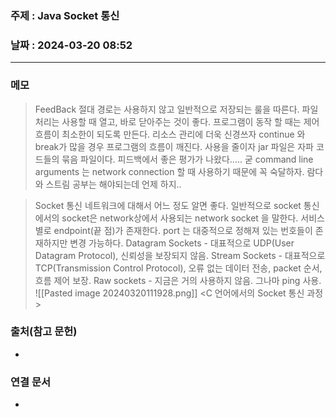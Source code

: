 ### 주제 : Java Socket 통신

### 날짜 : 2024-03-20 08:52
----
### 메모
> FeedBack
> 절대 경로는 사용하지 않고 일반적으로 저장되는 룰을 따른다.
> 파일 처리는 사용할 때 열고, 바로 닫아주는 것이 좋다.
> 프로그램이 동작 할 때는 제어 흐름이 최소한이 되도록 만든다.
> 리소스 관리에 더욱 신경쓰자
> continue 와 break가 많을 경우 프로그램의 흐름이 깨진다. 사용을 줄이자
> jar 파일은 자파 코드들의 묶음 파일이다.
> 피드백에서 좋은 평가가 나왔다..... 굳
> command line arguments 는 network connection 할 때 사용하기 때문에 꼭 숙달하자.
> 람다와 스트림 공부는 해야되는데 언제 하지..

> Socket 통신
> 네트워크에 대해서 어느 정도 알면 좋다.
> 일반적으로 socket 통신에서의 socket은 network상에서 사용되는 network socket 을 말한다.
> 서비스 별로 endpoint(끝 점)가 존재한다.
> port 는 대중적으로 정해져 있는 번호들이 존재하지만 변경 가능하다.
> Datagram Sockets - 대표적으로 UDP(User Datagram Protocol), 신뢰성을 보장되지 않음.
> Stream Sockets - 대표적으로 TCP(Transmission Control Protocol), 오류 없는 데이터 전송, packet 순서, 흐름 제어 보장.
> Raw sockets - 지금은 거의 사용하지 않음. 그나마 ping 사용.
> 		![[Pasted image 20240320111928.png]]
> 								<C 언어에서의 Socket 통신 과정>
> 

### 출처(참고 문헌)
-

### 연결 문서
-
